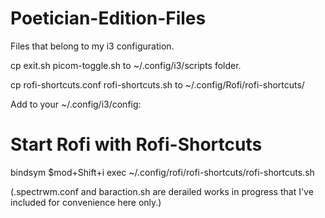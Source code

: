 # Poetician-Edition-Files
Files that belong to my i3 configuration.

cp exit.sh picom-toggle.sh to ~/.config/i3/scripts folder.

cp rofi-shortcuts.conf rofi-shortcuts.sh to ~/.config/Rofi/rofi-shortcuts/

Add to your ~/.config/i3/config:

# Start Rofi with Rofi-Shortcuts
bindsym $mod+Shift+i exec ~/.config/rofi/rofi-shortcuts/rofi-shortcuts.sh

(.spectrwm.conf and baraction.sh are derailed works in progress that I've included for convenience here only.)
